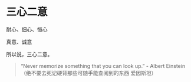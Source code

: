 # 三心二意

耐心、细心、恒心

真意、诚意

所以说，三心二意。

> “Never memorize something that you can look up.” - Albert Einstein（绝不要去死记硬背那些可随手能查阅到的东西 爱因斯坦）
